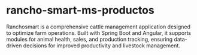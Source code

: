 # rancho-smart-ms-productos
Ranchosmart is a comprehensive cattle management application designed to optimize farm operations. Built with Spring Boot and Angular, it supports modules for animal health, sales, and production tracking, ensuring data-driven decisions for improved productivity and livestock management.
